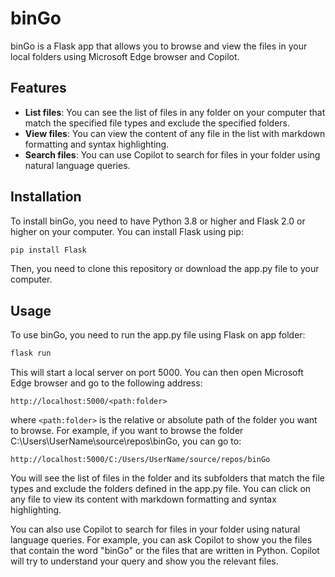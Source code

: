 # binGo

binGo is a Flask app that allows you to browse and view the files in your local folders using Microsoft Edge browser and Copilot.

## Features

- **List files**: You can see the list of files in any folder on your computer that match the specified file types and exclude the specified folders.
- **View files**: You can view the content of any file in the list with markdown formatting and syntax highlighting.
- **Search files**: You can use Copilot to search for files in your folder using natural language queries.

## Installation

To install binGo, you need to have Python 3.8 or higher and Flask 2.0 or higher on your computer. You can install Flask using pip:

```bash
pip install Flask
```

Then, you need to clone this repository or download the app.py file to your computer.

## Usage

To use binGo, you need to run the app.py file using Flask on app folder:

```bash
flask run
```

This will start a local server on port 5000. You can then open Microsoft Edge browser and go to the following address:

```text
http://localhost:5000/<path:folder>
```

where `<path:folder>` is the relative or absolute path of the folder you want to browse. For example, if you want to browse the folder C:\Users\UserName\source\repos\binGo, you can go to:

```text
http://localhost:5000/C:/Users/UserName/source/repos/binGo
```

You will see the list of files in the folder and its subfolders that match the file types and exclude the folders defined in the app.py file. You can click on any file to view its content with markdown formatting and syntax highlighting.

You can also use Copilot to search for files in your folder using natural language queries. For example, you can ask Copilot to show you the files that contain the word "binGo" or the files that are written in Python. Copilot will try to understand your query and show you the relevant files.
